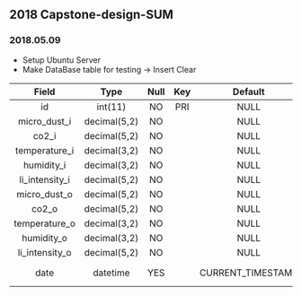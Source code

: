 ## 2018 Capstone-design-SUM

### 2018.05.09

* Setup Ubuntu Server
* Make DataBase table for testing -> Insert Clear

|Field           |Type          |Null  |Key  |Default            |Extra                        | 
|:--------------:|:------------:|:----:|:---:|:-----------------:|:---------------------------:|   
| id             | int(11)      | NO   | PRI | NULL              | auto_increment              |
| micro_dust_i   | decimal(5,2) | NO   |     | NULL              |                             |
| co2_i          | decimal(5,2) | NO   |     | NULL              |                             |
| temperature_i  | decimal(3,2) | NO   |     | NULL              |                             |
| humidity_i     | decimal(3,2) | NO   |     | NULL              |                             |
| li_intensity_i | decimal(5,2) | NO   |     | NULL              |                             |
| micro_dust_o   | decimal(5,2) | NO   |     | NULL              |                             |
| co2_o          | decimal(5,2) | NO   |     | NULL              |                             |
| temperature_o  | decimal(3,2) | NO   |     | NULL              |                             |
| humidity_o     | decimal(3,2) | NO   |     | NULL              |                             |
| li_intensity_o | decimal(5,2) | NO   |     | NULL              |                             |
| date           | datetime     | YES  |     | CURRENT_TIMESTAMP | on update CURRENT_TIMESTAMP |

